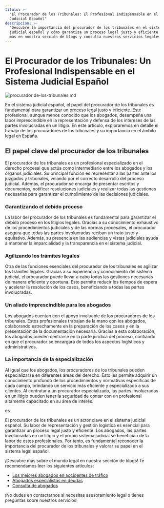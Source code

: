 ```yaml
---
titulo: >-
  "El Procurador de los Tribunales: El Profesional Indispensable en el Sistema
  Judicial Español"
descripcion: >-
  "Descubre la importancia del procurador de los tribunales en el sistema
  judicial español y cómo garantiza un proceso legal justo y eficiente. Conoce
  más en nuestra sección de blogs y consulta nuestros servicios legales."
---
```


# El Procurador de los Tribunales: Un Profesional Indispensable en el Sistema Judicial Español

 ![procurador de-los-tribunales.md](./img/procurador-de-los-tribunales-1.webp)


En el sistema judicial español, el papel del procurador de los tribunales es fundamental para garantizar un proceso legal justo y eficiente. Este profesional, aunque menos conocido que los abogados, desempeña una labor imprescindible en la representación y defensa de los intereses de las partes involucradas en un litigio. En este artículo, exploraremos en detalle el trabajo de los procuradores de los tribunales y su importancia en el ámbito legal en España.

## El papel clave del procurador de los tribunales

El procurador de los tribunales es un profesional especializado en el derecho procesal que actúa como intermediario entre los abogados y los órganos judiciales. Su principal función es representar a las partes ante los juzgados y tribunales, velando por el correcto desarrollo del proceso judicial. Además, el procurador se encarga de presentar escritos y documentos, notificar resoluciones judiciales y realizar todas las gestiones necesarias para garantizar el cumplimiento de las decisiones judiciales.

### Garantizando el debido proceso

La labor del procurador de los tribunales es fundamental para garantizar el debido proceso en los litigios legales. Gracias a su conocimiento exhaustivo de los procedimientos judiciales y de las normas procesales, el procurador asegura que todas las partes involucradas reciban un trato justo y equitativo. Además, su presencia en las audiencias y vistas judiciales ayuda a mantener la imparcialidad y la transparencia en el sistema judicial.

### Agilizando los trámites legales

Otra de las funciones esenciales del procurador de los tribunales es agilizar los trámites legales. Gracias a su experiencia y conocimiento del sistema judicial, el procurador puede llevar a cabo todas las gestiones necesarias de manera eficiente y oportuna. Esto permite reducir los tiempos de espera y acelerar la resolución de los casos, beneficiando a todas las partes involucradas.

### Un aliado imprescindible para los abogados

Los abogados cuentan con el apoyo invaluable de los procuradores de los tribunales. Estos profesionales trabajan de la mano con los abogados, colaborando estrechamente en la preparación de los casos y en la presentación de la documentación necesaria. Gracias a esta colaboración, los abogados pueden centrarse en la parte jurídica del proceso, confiando en que el procurador se encargará de todos los aspectos logísticos y administrativos.

### La importancia de la especialización

Al igual que los abogados, los procuradores de los tribunales pueden especializarse en diferentes áreas del derecho. Esto les permite adquirir un conocimiento profundo de los procedimientos y normativas específicas de cada campo, brindando un servicio más eficiente y especializado a sus clientes. Al contratar a un procurador especializado, las partes involucradas en un litigio pueden tener la seguridad de contar con un profesional altamente capacitado en su área de interés.

es

El procurador de los tribunales es un actor clave en el sistema judicial español. Su labor de representación y gestión logística es esencial para garantizar un proceso legal justo y eficiente. Los abogados, las partes involucradas en un litigio y el propio sistema judicial se benefician de la labor de estos profesionales. Por tanto, es fundamental reconocer la importancia del procurador de los tribunales y valorar su papel en el sistema legal español.

¡Descubre más sobre el mundo legal en nuestra sección de blogs! Te recomendamos leer los siguientes artículos:

- [Los mejores abogados en accidentes de tráfico](los-mejores-abogados-en-accidentes-de-trafico)
- [Abogados especialistas en deudas](abogados-especialistas-en-deudas)
- [Consulta de abogados](consulta-de-abogados)

¡No dudes en contactarnos si necesitas asesoramiento legal o tienes preguntas sobre nuestros servicios!
